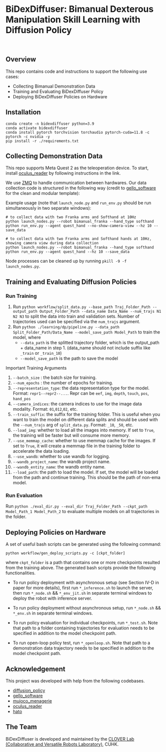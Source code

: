 # BiDexDiffuser: Bimanual Dexterous Manipulation Skill Learning with Diffusion Policy

<br>

## Overview

This repo contains code and instructions to support the following use cases:
- Collecting Bimanual Demonstration Data
- Training and Evaluating BiDexDiffuser Policy
- Deploying BiDexDiffuser Policies on Hardware

## Installation

```
conda create -n bidexdiffuser python=3.9
conda activate bidexdiffuser
conda install pytorch torchvision torchaudio pytorch-cuda=11.8 -c pytorch -c nvidia -y
pip install -r ./requirements.txt
```

## Collecting Demonstration Data


This repo supports Meta Quest 2 as the teleoperation device. To start, install [oculus_reader](https://github.com/rail-berkeley/oculus_reader/blob/main/oculus_reader/reader.py) by following instructions in the link.

We use [ZMQ](https://zeromq.org/) to handle communication between hardwares.
Our data collection code is structured in the following way (credit to [gello_software](https://github.com/wuphilipp/gello_software) for the clean and modular template):

Example usage (note that `launch_node.py` and `run_env.py` should be run simultaneously in two separate windows):

```
# to collect data with two Franka arms and Softhand at 10Hz
python launch_nodes.py --robot bimanual_franka --hand_type softhand
python run_env.py --agent quest_hand --no-show-camera-view --hz 10 --save_data

# to collect data with two Franka arms and Softhand hands at 10Hz, showing camera view during data collection
python launch_nodes.py --robot bimanual_franka --hand_type softhand
python run_env.py --agent quest_hand --hz 10 --save_data
```
Node processes can be cleaned up by running `pkill -9 -f launch_nodes.py`.

## Training and Evaluating Diffusion Policies

[//]: # (### Download Datasets)

[//]: # ([[Data Files]&#40;https://berkeley.app.box.com/s/379cf57zqm1akvr00vdcloxqxi3ucb9g?sortColumn=name&sortDirection=ASC&#41;])

[//]: # ()
[//]: # (The linked data folder contains datasets for the four tasks featured in [the HATO paper]&#40;&#41;: `banana`, `stack`, `pour`, and `steak`.)

[//]: # ()
[//]: # (Full dataset files can be unzipped using the `unzip` command.)

[//]: # (Note that the `pour` and `steak` datasets are split into part files because of the large file size. Before unzipping, the part files should be first concatenated back into single files using the following commands:)

[//]: # (```)

[//]: # (cat data_pour_part_0* > data_pour.zip)

[//]: # (cat data_steak_part_0* > data_steak.zip)

[//]: # (```)

[//]: # ()
[//]: # (Scripts to download and concatenate the datasets can be found in `workflow/download_dataset.sh`.)

### Run Training

1. Run `python workflow/split_data.py --base_path Traj_Folder_Path --output_path Output_Folder_Path --data_name Data_Name --num_trajs N1 N2 N3` to split the data into train and validation sets. Number of trajectories used can be specified via the `num_trajs` argument.
2. Run `python ./learning/dp/pipeline.py --data_path Split_Folder_Path/Data_Name --model_save_path Model_Path` to train the model, where
    - `--data_path` is the splitted trajectory folder, which is the output_path + data_name in step 1. (data_name should not include suffix like `_train` or `_train_10`)
    - `--model_save_path` is the path to save the model

Important Training Arguments
1. `--batch_size` : the batch size for training.
2. `--num_epochs` : the number of epochs for training.
3. `--representation_type`: the data representation type for the model. Format: `repr1--repr2--...`. Repr can be `eef`, `img`, `depth`, `touch`, `pos`, `hand_pos`
4. `--camera_indices`: the camera indices to use for the image data modality. Format: `01`,`012`,`02`, etc.
5. `--train_suffix`: the suffix for the training folder. This is useful when you want to train the model on different data splits and should be used with the `--num_trajs` arg of `split_data.py`. Format: `_10`, `_50`, etc.
6. `--load_img`: whether to load all the images into memory. If set to `True`, the training will be faster but will consume more memory.
7. `--use_memmap_cache`: whether to use memmap cache for the images. If set to `True`, it will create a memmap file in the training folder to accelerate the data loading.
8. `--use_wandb`: whether to use wandb for logging.
9. `--wandb_project_name`: the wandb project name.
10. `--wandb_entity_name`: the wandb entity name.
11. `--load_path`: the path to load the model. If set, the model will be loaded from the path and continue training. This should be the path of non-ema model.


### Run Evaluation

Run `python ./eval_dir.py --eval_dir Traj_Folder_Path --ckpt_path Model_Path_1 Model_Path_2` to evaluate multiple models on all trajectories in the folder.


## Deploying Policies on Hardware

A set of useful bash scripts can be generated using the following command:

```python workflow/gen_deploy_scripts.py -c [ckpt_folder]```

where `ckpt_folder` is a path that contains one or more checkpoints resulted from the training above. The generated bash scripts provide the following functionalities.

- To run policy deployment with asynchronous setup (see Section IV-D in paper for more details), first run `*_inference.sh` to launch the server, then run `*_node.sh` && `*_env_jit.sh` in separate terminal windows to deploy the robot with inference server.

- To run policy deployment without asynchronous setup, run `*_node.sh` && `*_env.sh` in separate terminal windows.

- To run policy evaluation for individual checkpoints, run `*_test.sh`. Note that path to a folder containing trajectories for evaluation needs to be specified in addition to the model checkpoint path.

- To run open-loop policy test, run `*_openloop.sh`.  Note that path to a demonstration data trajectory needs to be specified in addition to the model checkpoint path.


## Acknowledgement

This project was developed with help from the following codebases.

- [diffusion_policy](https://github.com/real-stanford/diffusion_policy)
- [gello_software](https://github.com/wuphilipp/gello_software/tree/main)
- [mujoco_menagerie](https://github.com/google-deepmind/mujoco_menagerie/blob/main/universal_robots_ur5e/ur5e.xml)
- [oculus_reader](https://github.com/rail-berkeley/oculus_reader)
- [hato](https://github.com/ToruOwO/hato)

## The Team
BiDexDiffuser is developed and maintained by the [CLOVER Lab (Collaborative and Versatile Robots Laboratory)](https://feichenlab.com/), CUHK.

[//]: # (## Related repository: Rofunc)

[//]: # ()
[//]: # (We also have a python package robot learning from demonstration and robot manipulation &#40;**Rofunc**&#41;. )

[//]: # ()
[//]: # (> **Repository address: https://github.com/Skylark0924/Rofunc**)

[//]: # ()
[//]: # ([![Release]&#40;https://img.shields.io/github/v/release/Skylark0924/Rofunc&#41;]&#40;https://pypi.org/project/rofunc/&#41;)

[//]: # (![License]&#40;https://img.shields.io/github/license/Skylark0924/Rofunc?color=blue&#41;)

[//]: # (![]&#40;https://img.shields.io/github/downloads/skylark0924/Rofunc/total&#41;)

[//]: # ([![]&#40;https://img.shields.io/github/issues-closed-raw/Skylark0924/Rofunc?color=brightgreen&#41;]&#40;https://github.com/Skylark0924/Rofunc/issues?q=is%3Aissue+is%3Aclosed&#41;)

[//]: # ([![]&#40;https://img.shields.io/github/issues-raw/Skylark0924/Rofunc?color=orange&#41;]&#40;https://github.com/Skylark0924/Rofunc/issues?q=is%3Aopen+is%3Aissue&#41;)

[//]: # ([![Documentation Status]&#40;https://readthedocs.org/projects/rofunc/badge/?version=latest&#41;]&#40;https://rofunc.readthedocs.io/en/latest/?badge=latest&#41;)

[//]: # ([![Build Status]&#40;https://img.shields.io/endpoint.svg?url=https%3A%2F%2Factions-badge.atrox.dev%2FSkylark0924%2FRofunc%2Fbadge%3Fref%3Dmain&style=flat&#41;]&#40;https://actions-badge.atrox.dev/Skylark0924/Rofunc/goto?ref=main&#41;)

[//]: # (![]&#40;img/pipeline.png&#41;)
